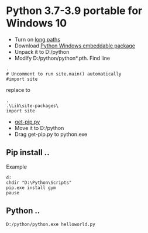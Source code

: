 # Python 3.7-3.9 portable for Windows 10
- Turn on [long paths](https://windowsnotes.ru/windows-10/dlinnye-puti-v-windows-10/)
- Download [Python Windows embeddable package](https://www.python.org/downloads/windows/)
- Unpack it to D:/python
- Modify D:/python/python*.pth. Find line
```
.
# Uncomment to run site.main() automatically
#import site
```
replace to
```
.
.\Lib\site-packages\
import site
```


- [get-pip.py](get-pip.py)
- Move it to D:/python
- Drag get-pip.py to python.exe

## Pip install ..
Example
```
d:
chdir "D:\Python\Scripts"
pip.exe install gym
pause
```
## Python ..
```
D:/python/python.exe helloworld.py
```
